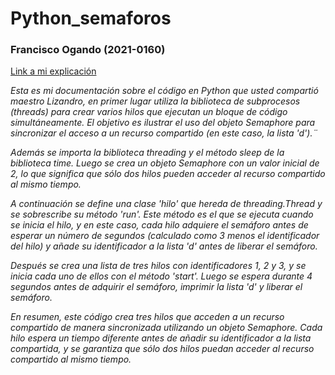# Python_semaforos
### Francisco Ogando (2021-0160)
[Link a mi explicación]()

*Esta es mi documentación sobre el código en Python que usted compartió maestro Lizandro, en primer lugar utiliza la biblioteca de subprocesos (threads) para crear varios hilos que ejecutan un bloque de código simultáneamente. El objetivo es ilustrar el uso del objeto Semaphore para sincronizar el acceso a un recurso compartido (en este caso, la lista 'd').¨*

*Además se importa la biblioteca threading y el método sleep de la biblioteca time. Luego se crea un objeto Semaphore con un valor inicial de 2, lo que significa que sólo dos hilos pueden acceder al recurso compartido al mismo tiempo.*

*A continuación se define una clase 'hilo' que hereda de threading.Thread y se sobrescribe su método 'run'. Este método es el que se ejecuta cuando se inicia el hilo, y en este caso, cada hilo adquiere el semáforo antes de esperar un número de segundos (calculado como 3 menos el identificador del hilo) y añade su identificador a la lista 'd' antes de liberar el semáforo.*

*Después se crea una lista de tres hilos con identificadores 1, 2 y 3, y se inicia cada uno de ellos con el método 'start'. Luego se espera durante 4 segundos antes de adquirir el semáforo, imprimir la lista 'd' y liberar el semáforo.*

*En resumen, este código crea tres hilos que acceden a un recurso compartido de manera sincronizada utilizando un objeto Semaphore. Cada hilo espera un tiempo diferente antes de añadir su identificador a la lista compartida, y se garantiza que sólo dos hilos puedan acceder al recurso compartido al mismo tiempo.*
